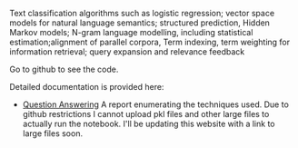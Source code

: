 Text classification algorithms such as logistic regression; vector space models for natural language semantics; structured prediction, Hidden Markov models; N-gram language modelling, including statistical estimation;alignment of parallel corpora, Term indexing, term weighting for information retrieval; query expansion and relevance feedback

Go to github to see the code.

Detailed documentation is provided here:

* [Question Answering](/qa.html)
A report enumerating the techniques used. Due to github restrictions I cannot upload pkl files and other large files to actually run the notebook. I'll be updating this website with a link to large files soon.
